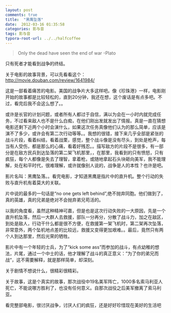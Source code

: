 ```yaml
---
layout: post
comments: true
title:  "黑鹰坠落"
date:  2012-03-16 01:35:58
categories: 影与音
tags: 影与音
typora-root-url: ../../halfcoffee
---
```




> Only the dead have seen the end of war    -Plato

只有死者才能看到战争的终结。

关于电影的故事背景，可以先看看这个：http://movie.douban.com/review/1641984/

这是一部看着痛苦的电影。美国的战争片大多这样吧。像《珍珠港》一样，电影刚开始的故事都是比较轻松的，直到20分钟，我还在想，这个废话是有点多吧。不过，看完后我不会这么想了。。

或许是长官的计划问题，或者所有人都过于自信，满以为会在一小时内就完成任务，不过看来敌人也不是什么白痴，在他们刚出发就发出了情报。真是一直在猜想电影还剩下近两个小时会演什么，如果这次任务真像他们认为的那么简单，应该是演不了多少，或许会有第二次行动等等。。我想的很错，接下来几乎全部是紧张的战斗片段，看着纠结，看着战栗，感觉，整个战斗像是没有尽头，到处是枪声，每当有人受伤，都是那么的心痛，看着好残忍。。描写敌方的片段不是很多，有一部分是在敌方民兵到达坠落的第二架飞机那里，，在那里，我看到的只有愤怒，只有疯狂，每个人都像是失去了理智，拿着枪，或随地拿起石头块砸向美军，我不能理解，处在和平时代，很难理解，或许就像别人说的，战争是人的本性？也许是吧。

 影片名叫：黑鹰坠落。。看完电影，才知道黑鹰是指片中的直升机。整个行动的失败与直升机有着莫大的关联。

片中说的最多的一句话是“no one gets left behind”,绝不抛弃同胞。他们做到了，真的英雄，真的兄弟是绝对不会抛弃弟兄苟活的。

以我的角度看，虽然这种精神可嘉，但是也是这次行动失败的一大原因，先是一个直升机坠落，然后一大群人去救援，部队一分再分，分散了战斗力，加之在敌区，到处是敌人，行动干什么都是很不方便，在救援第一架飞机时，第二架再次坠落，非常意外，两个坠机地点差的比较远，救援又变得更加艰难。。最后，竟然只有两个人到达那里，然后光荣的牺牲。

影片中有一个年轻的士兵，为了“kick some ass”而参加的战斗，有点幼稚的想法，片尾，通过一个中士的话，他才理解了战斗的真正意义：”为了你的弟兄而战“，这不需要解释，就是那样简单，却深刻。

关于剧情不想说什么，很精彩很精彩。

关于故事，这是个真实的故事，那次战役中19名美军阵亡，1000多名索马利亚人死亡，不能说哪方胜利了，也没有任何意义。自那次战役之后美军撤离了索马利亚。

看完整部电影，很讨厌战争，讨厌人们的疯狂，还是好好珍惜现在美好的生活吧
